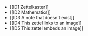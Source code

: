 - [[ID1 Zettelkasten]]
- [[ID2 Mathematics]]
- [[ID3 A note that doesn't exist]]
- [[ID4 This zettel links to an image]]
- [[ID5 This zettel embeds an image]]